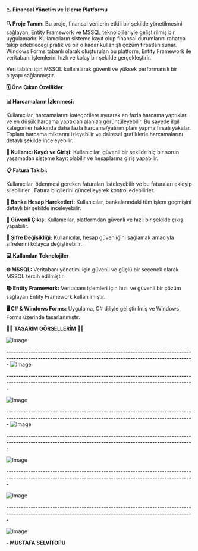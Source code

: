**📉 Finansal Yönetim ve İzleme Platformu**


**🔍 Proje Tanımı**
Bu proje, finansal verilerin etkili bir şekilde yönetilmesini sağlayan, Entity Framework ve MSSQL teknolojileriyle geliştirilmiş bir uygulamadır. Kullanıcıların sisteme kayıt olup finansal durumlarını rahatça takip edebileceği pratik ve bir o kadar kullanışlı çözüm fırsatları sunar. Windows Forms tabanlı olarak oluşturulan bu platform, Entity Framework ile veritabanı işlemlerini hızlı ve kolay bir şekilde gerçekleştirir.

Veri tabanı için MSSQL kullanılarak güvenli ve yüksek performanslı bir altyapı sağlanmıştır.

**🗓️ Öne Çıkan Özellikler**

**📊 Harcamaların İzlenmesi:**

Kullanıcılar, harcamalarını kategorilere ayırarak en fazla harcama yaptıkları ve en düşük harcama yaptıkları alanları görüntüleyebilir. Bu sayede ilgili kategoriler hakkında daha fazla harcama/yatırım planı yapma fırsatı yakalar.
Toplam harcama miktarını izleyebilir ve dairesel grafiklerle harcamalarını detaylı şekilde inceleyebilir.

**🔑 Kullanıcı Kaydı ve Girişi:** Kullanıcılar, güvenli bir şekilde hiç bir sorun yaşamadan sisteme kayıt olabilir ve hesaplarına giriş yapabilir.

**📋 Fatura Takibi:**

Kullanıcılar, ödenmesi gereken faturaları listeleyebilir ve bu faturaları ekleyip silebilirler .
Fatura bilgilerini güncelleyerek kontrol edebilirler.

**💸 Banka Hesap Hareketleri:** Kullanıcılar, bankalarındaki tüm işlem geçmişini detaylı bir şekilde inceleyebilir.

**🚪 Güvenli Çıkış:** Kullanıcılar, platformdan güvenli ve hızlı bir şekilde çıkış yapabilir.

**🔐 Şifre Değişikliği:** Kullanıcılar, hesap güvenliğini sağlamak amacıyla şifrelerini kolayca değiştirebilir.

**💻 Kullanılan Teknolojiler**

**🌐 MSSQL:** Veritabanı yönetimi için güvenli ve güçlü bir seçenek olarak MSSQL tercih edilmiştir.

**📚 Entity Framework:** Veritabanı işlemleri için hızlı ve güvenli bir çözüm sağlayan Entity Framework kullanılmıştır.

**🖥️ C# & Windows Forms:** Uygulama, C# diliyle geliştirilmiş ve Windows Forms üzerinde tasarlanmıştır.

**🚀🚀 TASARIM GÖRSELLERİM 🚀🚀**

![Image](https://github.com/user-attachments/assets/2c3ef8d4-e8d4-4763-a8b2-fba08c49f869)

**---------------------------------------------------------------------------------------------------------------------------------------------------------**
![Image](https://github.com/user-attachments/assets/86ae34e9-023f-44cd-acbe-554a2e86995d)

**---------------------------------------------------------------------------------------------------------------------------------------------------------**

![Image](https://github.com/user-attachments/assets/7a0b35c3-d1d6-4cae-9e1e-6a907b1419a4)

**---------------------------------------------------------------------------------------------------------------------------------------------------------**
![Image](https://github.com/user-attachments/assets/ee825488-1c3b-4f1f-9810-639a6c516cb8)


**---------------------------------------------------------------------------------------------------------------------------------------------------------**

![Image](https://github.com/user-attachments/assets/fe356174-92a4-425a-bbd4-5be99acd935a)


**---------------------------------------------------------------------------------------------------------------------------------------------------------**


![Image](https://github.com/user-attachments/assets/e32cbcd1-8a8a-4458-891a-7f9665ef6c18)

**---------------------------------------------------------------------------------------------------------------------------------------------------------**

![Image](https://github.com/user-attachments/assets/4dd3cdcf-9367-4b02-9dd3-fee70522de9b)


**- MUSTAFA SELVİTOPU**
